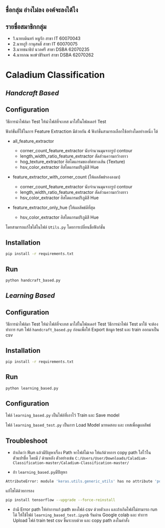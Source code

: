 ## ชื่อกลุ่ม อ่างไม่ลง องค์จะลงได้ไง
## รายชื่อสมาชิกกลุ่ม
- 1.นายบดินทร์ หนูรัก สาขา IT 60070043
- 2.นายภูรี กานุสนธิ์ สาขา IT 60070075
- 3.นายชนาธิป นวลศรี สาขา DSBA 62070235
- 4.นายภณ พงษ์วชิรินทร์ สาขา DSBA 62070262
# Caladium Classification

## _Handcraft Based_
## Configuration
วิธีการนำไฟล์มา Test ให้นำไฟล์ที่จะเทส มาใส่ในโฟลเดอร์ Test

ฟังก์ขั่นที่ใช้ในการ Feature Extraction มีด้วยกัน 4 ฟังก์ชั่นสามารถเลือกใช้อย่างใดอย่างหนึ่ง ได้
- all_feature_extractor
    -   corner_count_feature_extractor  นับจำนวนมุมจากรูป contour
    -   length_width_ratio_feature_extractor สัดส่วนความกว้างยาว
    -   hog_texture_extractor ฮิสโตแกรมของทิศทางเส้น (Texture)
    -   hsv_color_extractor ฮิสโตแกรมปริภูมิสี Hue



- feature_extractor_with_corner_count (ให้ผลลัพธ์รองลงมา)
    -   corner_count_feature_extractor  นับจำนวนมุมจากรูป contour
    -   length_width_ratio_feature_extractor สัดส่วนความกว้างยาว
    -   hsv_color_extractor ฮิสโตแกรมปริภูมิสี Hue


- feature_extractor_only_hue (ให้ผลลัพธ์ดีที่สุด
    -   hsv_color_extractor ฮิสโตแกรมปริภูมิสี Hue

โดยสามารถแก้ไขได้ในไฟล์ ```Utils.py``` โดยการเปลี่ยนชื่อฟังก์ชั่น

## Installation
```sh
pip install -r requirements.txt
```

## Run
```sh
python handcraft_based.py
```
## _Learning Based_
## Configuration
วิธีการนำไฟล์มา Test ให้นำไฟล์ที่จะเทส มาใส่ในโฟลเดอร์ Test
วิธีการนำไฟล์ Test มาใช้ จะต้องทำการ run ไฟล์ ```handcraft_based.py``` ก่อนเพื่อให้ Export ข้อมูล test และ train ออกมาเป็น csv
## Installation
```sh
pip install -r requirements.txt
```

## Run
```sh
python learning_based.py
```
## Configuration
ไฟล์ ```learning_based.py``` เป็นไฟล์ที่เอาไว้ Train และ Save model 

ไฟล์ ```learning_based_test.py``` เป็นการ Load Model มาทดสอบ และ เทสเพื่อดูผลลัพธ์

## Troubleshoot 
- ถ้าเกิดว่า Run แล้วมีปัญหาเรื่อง Path หาไฟล์ไม่เจอ ให้แก้ด้วยการ copy path ใส่ไว้ในตัวแปรชื่อ โดยมี / ด้านหลัง
ตัวอย่างเช่น ```C:/Users/User/Downloads/Caladium-Classification-master/Caladium-Classification-master/``` 

- ถ้า ```learning_based.py```มีปัญหา
```sh
AttributeError: module 'keras.utils.generic_utils' has no attribute 'populate_dict_with_module_objects'
```
แก้ไขได้ด้วยการลง 
```sh
pip install tensorflow --upgrade --force-reinstall
```

- ถ้ามี Error path ให้ทำการแก้ path ของไฟล์ csv ด้วยตัวเอง
และถ้าเกิดไฟล์ไม่สามารถ run ได้ ให้ใช้ไฟล์ ```learning_based_test.ipynb``` รันผ่าน Google colab 
และ ทำการ Upload ไฟล์ train test csv ขึ้นระบบด้วย และ copy path ลงในคำสั่ง


